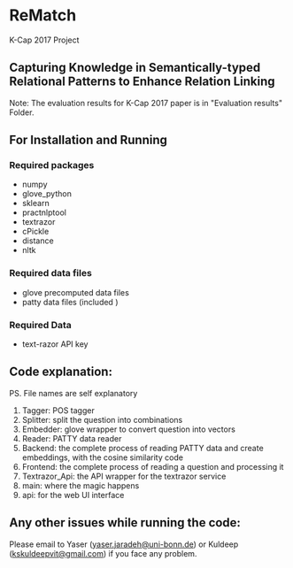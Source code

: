 # ReMatch
K-Cap 2017 Project 
## Capturing Knowledge in Semantically-typed Relational Patterns to Enhance Relation Linking
Note: The evaluation results for K-Cap 2017 paper is in "Evaluation results" Folder.

## For Installation and Running
### Required packages
* numpy
* glove_python
* sklearn
* practnlptool
* textrazor
* cPickle
* distance
* nltk

### Required data files
* glove precomputed data files
* patty data files (included <not big>)

### Required Data
* text-razor API key

## Code explanation:
PS. File names are self explanatory

1. Tagger: POS tagger
1. Splitter: split the question into combinations
1. Embedder: glove wrapper to convert question into vectors
1. Reader: PATTY data reader
1. Backend: the complete process of reading PATTY data and create embeddings, with the cosine similarity code
1. Frontend: the complete process of reading a question and processing it
1. Textrazor_Api: the API wrapper for the textrazor service
1. main: where the magic happens
1. api: for the web UI interface


## Any other issues while running the code:
Please email to Yaser (yaser.jaradeh@uni-bonn.de) or Kuldeep (kskuldeepvit@gmail.com) if you face any problem.

